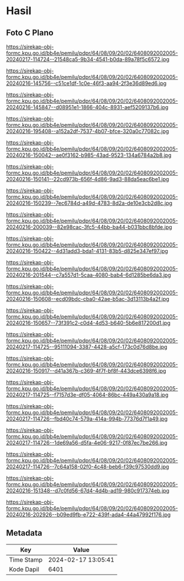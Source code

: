 # Hasil

## Foto C Plano

https://sirekap-obj-formc.kpu.go.id/bb4e/pemilu/pdpr/64/08/09/20/02/6408092002005-20240217-114724--21548ca5-9b34-4541-b0da-89a78f5c6572.jpg

https://sirekap-obj-formc.kpu.go.id/bb4e/pemilu/pdpr/64/08/09/20/02/6408092002005-20240216-145756--c51ce1df-1c0e-46f3-aa94-2f3e36d89ed6.jpg

https://sirekap-obj-formc.kpu.go.id/bb4e/pemilu/pdpr/64/08/09/20/02/6408092002005-20240216-145847--d08951e1-1866-404c-8931-aef5209137b6.jpg

https://sirekap-obj-formc.kpu.go.id/bb4e/pemilu/pdpr/64/08/09/20/02/6408092002005-20240216-195408--a152a2df-7537-4b07-bfce-320a0c77082c.jpg

https://sirekap-obj-formc.kpu.go.id/bb4e/pemilu/pdpr/64/08/09/20/02/6408092002005-20240216-150042--ae0f3162-b985-43ad-9523-134a6784a2b8.jpg

https://sirekap-obj-formc.kpu.go.id/bb4e/pemilu/pdpr/64/08/09/20/02/6408092002005-20240216-150141--22cd973b-656f-4d86-9ad3-88da5eac6be1.jpg

https://sirekap-obj-formc.kpu.go.id/bb4e/pemilu/pdpr/64/08/09/20/02/6408092002005-20240216-150239--7ec6784d-a49d-4783-8d2a-de10e3cb2d8c.jpg

https://sirekap-obj-formc.kpu.go.id/bb4e/pemilu/pdpr/64/08/09/20/02/6408092002005-20240216-200039--82e98cac-3fc5-44bb-ba44-b031bbc8bfde.jpg

https://sirekap-obj-formc.kpu.go.id/bb4e/pemilu/pdpr/64/08/09/20/02/6408092002005-20240216-150422--4d31add3-bda1-4131-83b5-d825e347ef97.jpg

https://sirekap-obj-formc.kpu.go.id/bb4e/pemilu/pdpr/64/08/09/20/02/6408092002005-20240216-201544--c7a557d1-5caa-4080-bab4-6d1285be6da3.jpg

https://sirekap-obj-formc.kpu.go.id/bb4e/pemilu/pdpr/64/08/09/20/02/6408092002005-20240216-150608--ecd09bdc-cba0-42ae-b5ac-3d13113b4a2f.jpg

https://sirekap-obj-formc.kpu.go.id/bb4e/pemilu/pdpr/64/08/09/20/02/6408092002005-20240216-150657--73f391c2-c0d4-4d53-b640-5b6e817200d1.jpg

https://sirekap-obj-formc.kpu.go.id/bb4e/pemilu/pdpr/64/08/09/20/02/6408092002005-20240217-114725--95111094-3387-4428-a5cf-173c0d76d8be.jpg

https://sirekap-obj-formc.kpu.go.id/bb4e/pemilu/pdpr/64/08/09/20/02/6408092002005-20240216-150917--d41a367b-c369-4f7f-bf8f-443dce6398f6.jpg

https://sirekap-obj-formc.kpu.go.id/bb4e/pemilu/pdpr/64/08/09/20/02/6408092002005-20240217-114725--f7157d3e-df05-4064-86bc-449a430a9a18.jpg

https://sirekap-obj-formc.kpu.go.id/bb4e/pemilu/pdpr/64/08/09/20/02/6408092002005-20240217-114726--fbd40c74-579a-414a-994b-77376d7f1a49.jpg

https://sirekap-obj-formc.kpu.go.id/bb4e/pemilu/pdpr/64/08/09/20/02/6408092002005-20240217-114726--1de69a56-d5fa-4e06-9217-0f87ec7be266.jpg

https://sirekap-obj-formc.kpu.go.id/bb4e/pemilu/pdpr/64/08/09/20/02/6408092002005-20240217-114726--7c64a158-02f0-4c48-beb6-f39c97530dd9.jpg

https://sirekap-obj-formc.kpu.go.id/bb4e/pemilu/pdpr/64/08/09/20/02/6408092002005-20240216-151348--d7c0fd56-67d4-4d4b-ad19-980c917374eb.jpg

https://sirekap-obj-formc.kpu.go.id/bb4e/pemilu/pdpr/64/08/09/20/02/6408092002005-20240216-202926--b09ed9fb-e722-439f-ada4-44a47992f176.jpg


## Metadata

| Key        | Value               |
| ---------- | ------------------- |
| Time Stamp | 2024-02-17 13:05:41 |
| Kode Dapil | 6401                |



